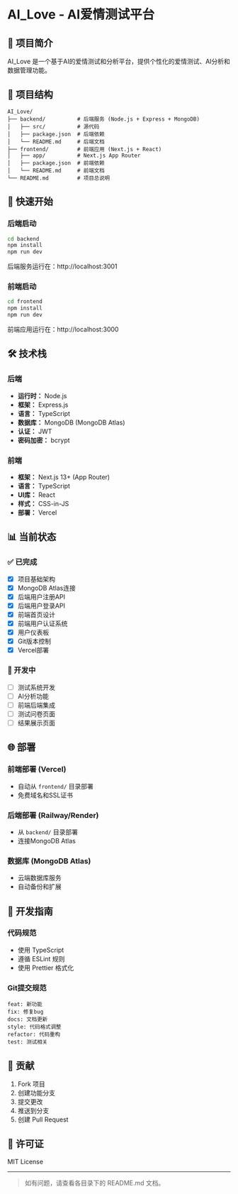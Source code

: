 # AI_Love - AI爱情测试平台

## 🎯 项目简介

AI_Love 是一个基于AI的爱情测试和分析平台，提供个性化的爱情测试、AI分析和数据管理功能。

## 📁 项目结构

```
AI_Love/
├── backend/          # 后端服务 (Node.js + Express + MongoDB)
│   ├── src/          # 源代码
│   ├── package.json  # 后端依赖
│   └── README.md     # 后端文档
├── frontend/         # 前端应用 (Next.js + React)
│   ├── app/          # Next.js App Router
│   ├── package.json  # 前端依赖
│   └── README.md     # 前端文档
└── README.md         # 项目总说明
```

## 🚀 快速开始

### 后端启动
```bash
cd backend
npm install
npm run dev
```
后端服务运行在：http://localhost:3001

### 前端启动
```bash
cd frontend
npm install
npm run dev
```
前端应用运行在：http://localhost:3000

## 🛠️ 技术栈

### 后端
- **运行时：** Node.js
- **框架：** Express.js
- **语言：** TypeScript
- **数据库：** MongoDB (MongoDB Atlas)
- **认证：** JWT
- **密码加密：** bcrypt

### 前端
- **框架：** Next.js 13+ (App Router)
- **语言：** TypeScript
- **UI库：** React
- **样式：** CSS-in-JS
- **部署：** Vercel

## 📊 当前状态

### ✅ 已完成
- [x] 项目基础架构
- [x] MongoDB Atlas连接
- [x] 后端用户注册API
- [x] 后端用户登录API
- [x] 前端首页设计
- [x] 前端用户认证系统
- [x] 用户仪表板
- [x] Git版本控制
- [x] Vercel部署

### 🚧 开发中
- [ ] 测试系统开发
- [ ] AI分析功能
- [ ] 前端后端集成
- [ ] 测试问卷页面
- [ ] 结果展示页面

## 🌐 部署

### 前端部署 (Vercel)
- 自动从 `frontend/` 目录部署
- 免费域名和SSL证书

### 后端部署 (Railway/Render)
- 从 `backend/` 目录部署
- 连接MongoDB Atlas

### 数据库 (MongoDB Atlas)
- 云端数据库服务
- 自动备份和扩展

## 📝 开发指南

### 代码规范
- 使用 TypeScript
- 遵循 ESLint 规则
- 使用 Prettier 格式化

### Git提交规范
```
feat: 新功能
fix: 修复bug
docs: 文档更新
style: 代码格式调整
refactor: 代码重构
test: 测试相关
```

## 🤝 贡献

1. Fork 项目
2. 创建功能分支
3. 提交更改
4. 推送到分支
5. 创建 Pull Request

## 📄 许可证

MIT License

---

> 如有问题，请查看各目录下的 README.md 文档。 